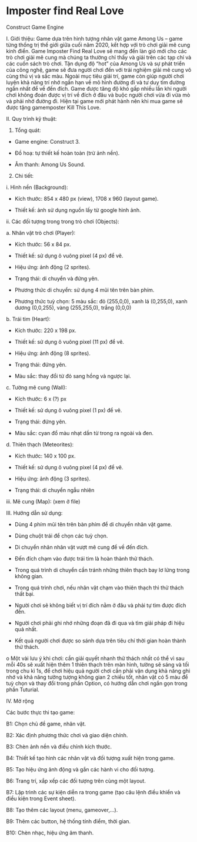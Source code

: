 # Imposter find Real Love
Construct Game Engine

I.	Giới thiệu: 
Game dựa trên hình tượng nhân vật game Among Us – game từng thống trị thế giới giữa cuối năm 2020, kết hợp với trò chơi giải mê cung kinh điển.  Game Imposter Find Real Love sẽ mang đến làn gió mới cho các trò chơi giải mê cung mà chúng ta thường chỉ thấy và giải trên các tạp chí và các cuốn sách trò chơi. Tận dụng độ “hot” của Among Us và sự phát triển của công nghệ, game sẽ đưa người chơi đến với trải nghiệm giải mê cung vô cùng thú vị và sắc màu. Ngoài mục tiêu giải trí, game còn giúp người chơi luyện khả năng trí nhớ ngắn hạn về mô hình đường đi và tư duy tìm đường ngắn nhất để về đến đích. Game được tăng độ khó gấp nhiều lần khi người chơi không đoán được vị trí về đích ở đâu và buộc người chơi vừa đi vừa mò và phải nhớ đường đi. Hiện tại game mới phát hành nên khi mua game sẽ được tặng gamemposter Kill This Love.

II.	Quy trình kỹ thuật: 

1.	Tổng quát:

*	Game engine: Construct 3.

*	Đồ hoạ: tự thiết kế hoàn toàn (trừ ảnh nền).

*	Âm thanh: Among Us Sound.

2.	Chi tiết: 

i.	Hình nền (Background):

*	Kích thước: 854 x 480 px (view), 1708 x 960 (layout game).

*	Thiết kế: ảnh sử dụng nguồn lấy từ google hình ảnh.

ii.	Các đối tượng trong trong trò chơi (Objects):

a.	Nhân vật trò chơi (Player):

*	Kích thước: 56 x 84 px.

*	Thiết kế: sử dụng ô vuông pixel (4 px) để vẽ.

*	Hiệu ứng: ảnh động (2 sprites).

*	Trạng thái: di chuyển và đứng yên.

*	Phương thức di chuyển: sử dụng 4 mũi tên trên bàn phím.
*	Phương thức tuỳ chọn: 5 màu sắc: đỏ (255,0,0), xanh lá (0,255,0), xanh dương (0,0,255), vàng (255,255,0), trắng (0,0,0)

b.	Trái tim (Heart):

*	Kích thước: 220 x 198 px.

*	Thiết kế: sử dụng ô vuông pixel (11 px) để vẽ.

*	Hiệu ứng: ảnh động (8 sprites).

*	Trạng thái: đứng yên.

*	Màu sắc: thay đổi từ đỏ sang hồng và ngược lại.

c.	Tường mê cung (Wall):

*	Kích thước: 6 x (?) px

*	Thiết kế: sử dụng ô vuông pixel (1 px) để vẽ.

*	Trạng thái: đứng yên.

*	Màu sắc: cyan đổ màu nhạt dần từ trong ra ngoài và đen.

d.	Thiên thạch (Meteorites):

*	Kích thước: 140 x 100 px.

*	Thiết kế: sử dụng ô vuông pixel (4 px) để vẽ.

*	Hiệu ứng: ảnh động (3 sprites).

*	Trạng thái: di chuyển ngẫu nhiên

iii.	Mê cung (Map): (xem ở file)

III.	Hướng dẫn sử dụng: 

  *	Dùng 4 phím mũi tên trên bàn phím để di chuyển nhân vật game.

  *	Dùng chuột trái để chọn các tuỳ chọn.

  *	Di chuyển nhân nhân vật vượt mê cung để về đến đích.

  *	Đến đích chạm vào được trái tim là hoàn thành thử thách.

  *	Trong quá trình di chuyển cần tránh những thiên thạch bay lơ lửng trong không gian.

  *	Trong quá trình chơi, nếu nhân vật chạm vào thiên thạch thì thử thách thất bại.

  *	Người chơi sẽ không biết vị trí đích nằm ở đâu và phải tự tìm được đích đến.

  *	Người chơi phải ghi nhớ những đoạn đã đi qua và tìm giải pháp đi hiệu quả nhất.

  *	Kết quả người chơi được so sánh dựa trên tiêu chí thời gian hoàn thành thử thách.

o	Một vài lưu ý khi chơi: cần giải quyết nhanh thử thách nhất có thể vì sau mỗi 40s sẽ xuất hiện thêm 1 thiên thạch trên màn hình, tường sẽ sáng và tối trong chu kì 1s, để chơi hiệu quả người chơi cần phải vận dụng khả năng ghi nhớ và khả năng tưởng tượng không gian 2 chiều tốt, nhân vật có 5 màu để tuỳ chọn và thay đổi trong phần Option, có hướng dẫn chơi ngắn gọn trong phần Tuturial.

IV.	Mở rộng

Các bước thực thi tạo game:

  B1:	Chọn chủ đề game, nhân vật.

  B2:	Xác định phương thức chơi và giao diện chính.

  B3:	Chèn ảnh nền và điều chỉnh kích thước.

  B4:	Thiết kế tạo hình các nhân vật và đối tượng xuất hiện trong game.

  B5:	Tạo hiệu ứng ảnh động và gắn các hành vi cho đối tượng.

  B6:	Trang trí, xắp xếp các đối tượng trên cùng một layout.

  B7:	Lập trình các sự kiện diễn ra trong game (tạo câu lệnh điều khiển và điều kiện trong Event sheet).

  B8:	Tạo thêm các layout (menu, gameover,…).

  B9:	Thêm các button, hệ thống tính điểm, thời gian.

  B10:	Chèn nhạc, hiệu ứng âm thanh.

